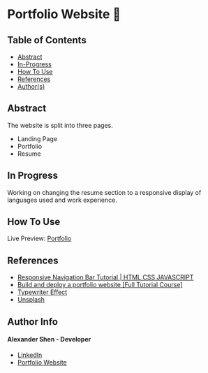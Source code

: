 # Portfolio Website 👔

## Table of Contents
- [Abstract](#Abstract)
- [In-Progress](#In-Progress)
- [How To Use](#how-to-use)
- [References](#references)
- [Author(s)](#author-info)

## Abstract

The website is split into three pages.
- Landing Page
- Portfolio
- Resume

## In Progress

Working on changing the resume section to a responsive display of languages used and work experience.

## How To Use

Live Preview: [Portfolio](https://shenalexw.github.io)

## References

- [Responsive Navigation Bar Tutorial | HTML CSS JAVASCRIPT](https://www.youtube.com/watch?v=gXkqy0b4M5g&t=182s)
- [Build and deploy a portfolio website [Full Tutorial Course]](https://www.youtube.com/watch?v=_xkSvufmjEs&t=1396s)
- [Typewriter Effect](https://css-tricks.com/snippets/css/typewriter-effect/)
- [Unsplash](https://unsplash.com/)

## Author Info
#### Alexander Shen - Developer
- [LinkedIn](https://www.linkedin.com/in/shenalexw/)
- [Portfolio Website](https://shenalexw.github.io/)